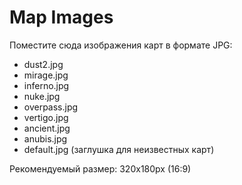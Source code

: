 # Map Images

Поместите сюда изображения карт в формате JPG:

- dust2.jpg
- mirage.jpg
- inferno.jpg
- nuke.jpg
- overpass.jpg
- vertigo.jpg
- ancient.jpg
- anubis.jpg
- default.jpg (заглушка для неизвестных карт)

Рекомендуемый размер: 320x180px (16:9)
